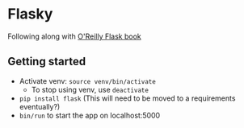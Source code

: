 # Flasky

Following along with [O'Reilly Flask book](https://learning.oreilly.com/library/view/flask-web-development/9781491991725/ch01.html#idm140583871764176)

## Getting started

- Activate venv: `source venv/bin/activate`
  - To stop using venv, use `deactivate`
- `pip install flask` (This will need to be moved to a requirements eventually?)
- `bin/run` to start the app on localhost:5000
